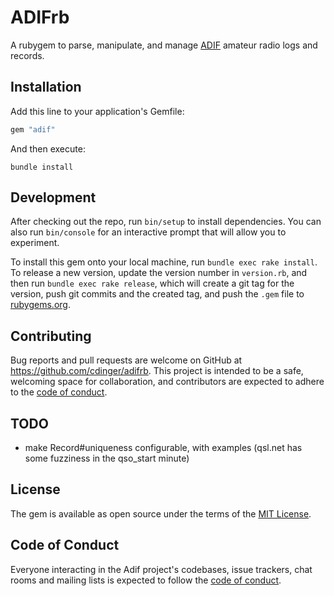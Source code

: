 # ADIFrb

A rubygem to parse, manipulate, and manage [ADIF](https://adif.org/315/ADIF_315.htm) amateur radio logs and records.

## Installation

Add this line to your application's Gemfile:

```ruby
gem "adif"
```

And then execute:

```
bundle install
```

## Development

After checking out the repo, run `bin/setup` to install dependencies. You can also run `bin/console` for an interactive prompt that will allow you to experiment.

To install this gem onto your local machine, run `bundle exec rake install`. To release a new version, update the version number in `version.rb`, and then run `bundle exec rake release`, which will create a git tag for the version, push git commits and the created tag, and push the `.gem` file to [rubygems.org](https://rubygems.org).

## Contributing

Bug reports and pull requests are welcome on GitHub at https://github.com/cdinger/adifrb. This project is intended to be a safe, welcoming space for collaboration, and contributors are expected to adhere to the [code of conduct](https://github.com/cdinger/adifrb/blob/main/CODE_OF_CONDUCT.md).

## TODO

- make Record#uniqueness configurable, with examples (qsl.net has some fuzziness in the qso_start minute)

## License

The gem is available as open source under the terms of the [MIT License](https://opensource.org/licenses/MIT).

## Code of Conduct

Everyone interacting in the Adif project's codebases, issue trackers, chat rooms and mailing lists is expected to follow the [code of conduct](https://github.com/[USERNAME]/adif/blob/main/CODE_OF_CONDUCT.md).
